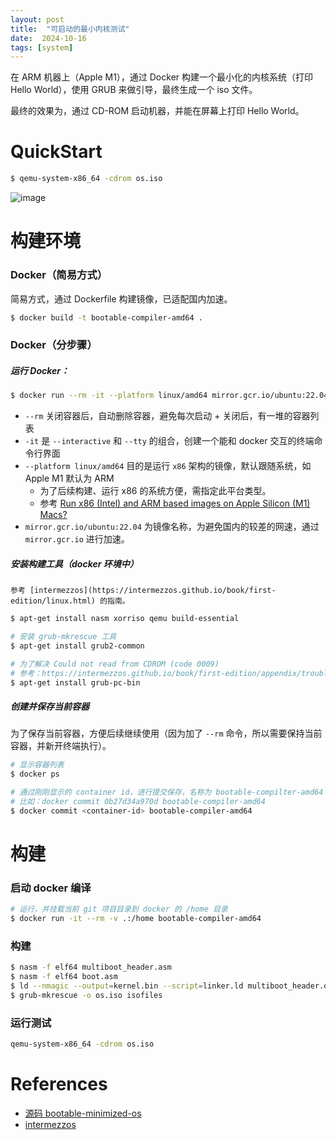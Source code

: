 ```yaml
---
layout: post
title:  "可启动的最小内核测试"
date:  2024-10-16
tags: [system]
---
```


在 ARM 机器上（Apple M1），通过 Docker 构建一个最小化的内核系统（打印 Hello World），使用 GRUB 来做引导，最终生成一个 iso 文件。

最终的效果为，通过 CD-ROM 启动机器，并能在屏幕上打印 Hello World。

# QuickStart

```sh
$ qemu-system-x86_64 -cdrom os.iso
```

![image](https://github.com/user-attachments/assets/1b05bc8a-f707-4927-93d9-1f40156abbf0)


# 构建环境

### Docker（简易方式）

简易方式，通过 Dockerfile 构建镜像，已适配国内加速。

```sh
$ docker build -t bootable-compiler-amd64 .
```

### Docker（分步骤）

##### 运行 Docker：

```sh
$ docker run --rm -it --platform linux/amd64 mirror.gcr.io/ubuntu:22.04
```

* `--rm` 关闭容器后，自动删除容器，避免每次启动 + 关闭后，有一堆的容器列表
* `-it` 是 `--interactive` 和 `--tty` 的组合，创建一个能和 docker 交互的终端命令行界面
* `--platform linux/amd64` 目的是运行 `x86` 架构的镜像，默认跟随系统，如 Apple M1 默认为 ARM
  * 为了后续构建、运行 x86 的系统方便，需指定此平台类型。
  * 参考 [Run x86 (Intel) and ARM based images on Apple Silicon (M1) Macs?](https://forums.docker.com/t/run-x86-intel-and-arm-based-images-on-apple-silicon-m1-macs/117123)
* `mirror.gcr.io/ubuntu:22.04` 为镜像名称，为避免国内的较差的网速，通过 `mirror.gcr.io` 进行加速。


##### 安装构建工具（docker 环境中）

    参考 [intermezzos](https://intermezzos.github.io/book/first-edition/linux.html) 的指南。

```sh
$ apt-get install nasm xorriso qemu build-essential

# 安装 grub-mkrescue 工具
$ apt-get install grub2-common

# 为了解决 Could not read from CDROM (code 0009)
# 参考：https://intermezzos.github.io/book/first-edition/appendix/troubleshooting.html#could-not-read-from-cdrom-code-0009
$ apt-get install grub-pc-bin
```

##### 创建并保存当前容器

为了保存当前容器，方便后续继续使用（因为加了 `--rm` 命令，所以需要保持当前容器，并新开终端执行）。

```sh
# 显示容器列表
$ docker ps

# 通过刚刚显示的 container id，进行提交保存，名称为 bootable-compilter-amd64
# 比如：docker commit 0b27d34a970d bootable-compiler-amd64
$ docker commit <container-id> bootable-compiler-amd64
```

# 构建

### 启动 docker 编译

```sh
# 运行，并挂载当前 git 项目目录到 docker 的 /home 目录
$ docker run -it --rm -v .:/home bootable-compiler-amd64
```

### 构建

```sh
$ nasm -f elf64 multiboot_header.asm
$ nasm -f elf64 boot.asm
$ ld --nmagic --output=kernel.bin --script=linker.ld multiboot_header.o boot.o
$ grub-mkrescue -o os.iso isofiles
```

### 运行测试

```sh
qemu-system-x86_64 -cdrom os.iso
```

# References

* [源码 bootable-minimized-os](https://github.com/zhoukekestar/bootable-minimized-os)
* [intermezzos](https://intermezzos.github.io/book/first-edition/hello-world.html)

